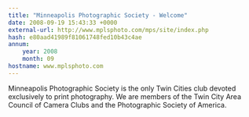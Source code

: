 ```yaml
---
title: "Minneapolis Photographic Society - Welcome"
date: 2008-09-19 15:43:33 +0000
external-url: http://www.mplsphoto.com/mps/site/index.php
hash: e80aad41989f81061748fed10b43c4ae
annum:
    year: 2008
    month: 09
hostname: www.mplsphoto.com
---
```


Minneapolis Photographic Society is the only Twin Cities club devoted exclusively to print photography. We are members of the Twin City Area Council of Camera Clubs and the Photographic Society of America.
